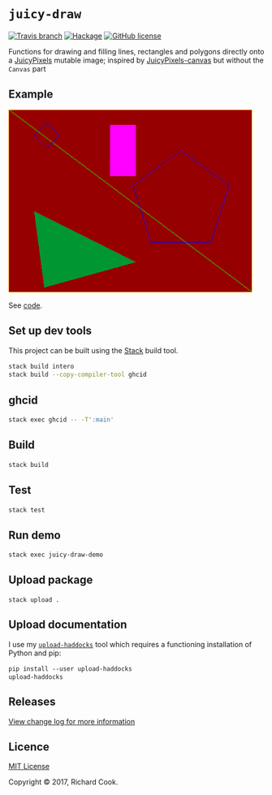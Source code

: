 # `juicy-draw`

[![Travis branch](https://img.shields.io/travis/rcook/juicy-draw/master.svg)](https://travis-ci.org/rcook/juicy-draw)
[![Hackage](https://img.shields.io/hackage/v/juicy-draw.svg)](http://hackage.haskell.org/package/juicy-draw)
[![GitHub license](https://img.shields.io/badge/license-MIT-blue.svg)](https://raw.githubusercontent.com/rcook/juicy-draw/master/LICENSE)

Functions for drawing and filling lines, rectangles and polygons directly onto a [JuicyPixels][juicypixels] mutable image; inspired by [JuicyPixels-canvas][juicypixels-canvas] but without the `Canvas` part

## Example

![Example](example.png)

See [code][example-code].

## Set up dev tools

This project can be built using the [Stack][stack] build tool.

```bash
stack build intero
stack build --copy-compiler-tool ghcid
```

## ghcid

```bash
stack exec ghcid -- -T':main'
```

## Build

```bash
stack build
```

## Test

```bash
stack test
```

## Run demo

```bash
stack exec juicy-draw-demo
```

## Upload package

```
stack upload .
```

## Upload documentation

I use my [`upload-haddocks`][upload-haddocks] tool which requires a functioning installation of Python and pip:

```
pip install --user upload-haddocks
upload-haddocks
```

## Releases

[View change log for more information][change-log]

## Licence

[MIT License][licence]

Copyright &copy; 2017, Richard Cook.

[change-log]: CHANGELOG.md
[example-code]: app/Main.hs
[juicypixels]: https://hackage.haskell.org/package/JuicyPixels
[juicypixels-canvas]: https://hackage.haskell.org/package/JuicyPixels-canvas
[licence]: LICENSE
[stack]: http://haskellstack.org/
[upload-haddocks]: https://github.com/rcook/upload-haddocks
